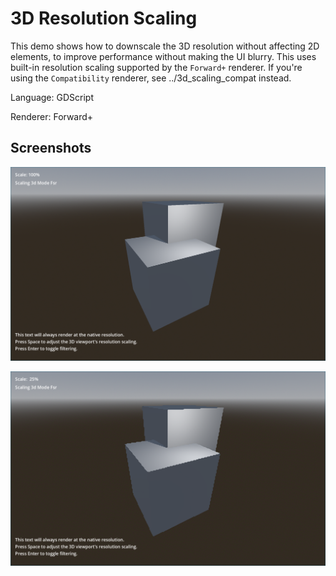 # 3D Resolution Scaling

This demo shows how to downscale the 3D resolution without affecting 2D
elements, to improve performance without making the UI blurry.
This uses built-in resolution scaling supported by the `Forward+` renderer.
If you're using the `Compatibility` renderer, see ../3d_scaling_compat instead.

Language: GDScript

Renderer: Forward+

## Screenshots

![Screenshot](screenshots/high.png)

![Screenshot](screenshots/low.png)
